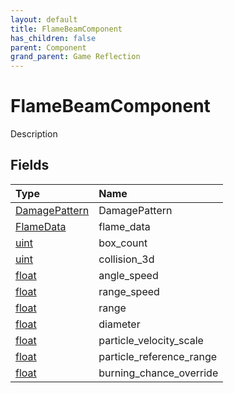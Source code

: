 ```yaml
---
layout: default
title: FlameBeamComponent
has_children: false
parent: Component
grand_parent: Game Reflection
---
```

# FlameBeamComponent
Description 

## Fields

| Type | Name |
|:----------|:--------------|
| [DamagePattern](/riftbreaker-wiki/docs/game-reflection/classes/damage_pattern/) | DamagePattern |
| [FlameData](/riftbreaker-wiki/docs/game-reflection/classes/flame_data/) | flame_data |
| [uint](/riftbreaker-wiki/docs/game-reflection/components/uint/) | box_count |
| [uint](/riftbreaker-wiki/docs/game-reflection/components/uint/) | collision_3d |
| [float](/riftbreaker-wiki/docs/game-reflection/components/float/) | angle_speed |
| [float](/riftbreaker-wiki/docs/game-reflection/components/float/) | range_speed |
| [float](/riftbreaker-wiki/docs/game-reflection/components/float/) | range |
| [float](/riftbreaker-wiki/docs/game-reflection/components/float/) | diameter |
| [float](/riftbreaker-wiki/docs/game-reflection/components/float/) | particle_velocity_scale |
| [float](/riftbreaker-wiki/docs/game-reflection/components/float/) | particle_reference_range |
| [float](/riftbreaker-wiki/docs/game-reflection/components/float/) | burning_chance_override |

